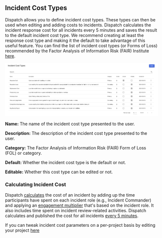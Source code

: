 ## Incident Cost Types

Dispatch allows you to define incident cost types. These types can then be used when editing and adding costs to incidents. Dispatch calculates the incident response cost for all incidents every 5 minutes and saves the result to the default incident cost type. We recommend creating at least the response cost type and making it the default to take advantage of this useful feature. You can find the list of incident cost types (or Forms of Loss) recommended by the Factor Analysis of Information Risk (FAIR) Institute [here](https://www.fairinstitute.org/blog/a-crash-course-on-capturing-loss-magnitude-with-the-fair-model).

![](../../../.gitbook/assets/admin-ui-incident-cost-types.png)

**Name:** The name of the incident cost type presented to the user.

**Description:** The description of the incident cost type presented to the user.

**Category:** The Factor Analysis of Information Risk (FAIR) Form of Loss (FOL) or category.

**Default:** Whether the incident cost type is the default or not.

**Editable:** Whether this cost type can be edited or not.

### Calculating Incident Cost

Dispatch [calculates](https://github.com/Netflix/dispatch/blob/develop/src/dispatch/incident/service.py#L279) the cost of an incident by adding up the time participants have spent on each incident role \(e.g., Incident Commander\) and applying an [engagement multiplier](https://github.com/Netflix/dispatch/blob/develop/src/dispatch/incident/service.py#L266) that's based on the incident role. It also includes time spent on incident review-related activities. Dispatch calculates and published the cost for all incidents [every 5 minutes](https://github.com/Netflix/dispatch/blob/develop/src/dispatch/incident/scheduled.py#L257).

If you can tweak incident cost parameters on a per-project basis by editing your project [here](../project.md)
